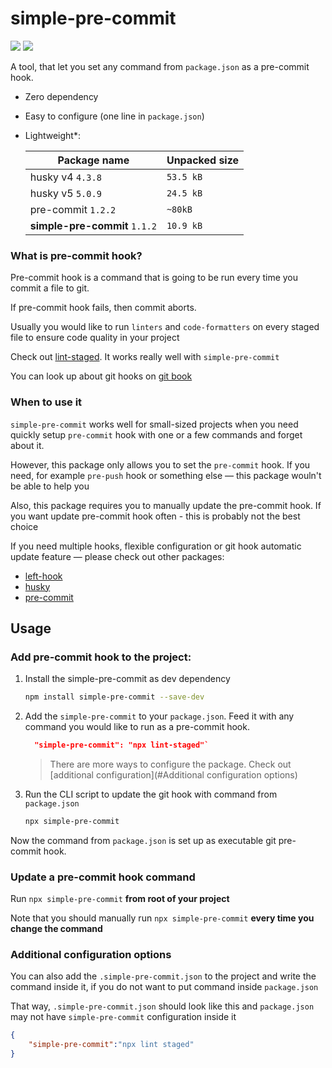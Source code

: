 # simple-pre-commit

![](https://img.shields.io/npm/v/simple-pre-commit) ![](https://img.shields.io/badge/dependencies-zero-green)

A tool, that let you set any command from `package.json` as a pre-commit hook.

- Zero dependency
- Easy to configure (one line in `package.json`)
- Lightweight*:

  | Package name | Unpacked size |
  | ------------- | ------------- |
  | husky v4 `4.3.8` | `53.5 kB`  |
  | husky v5 `5.0.9`  | `24.5 kB`  |
  | pre-commit `1.2.2` | `~80kB` |
  | **simple-pre-commit** `1.1.2` | `10.9 kB` |


### What is pre-commit hook?

Pre-commit hook is a command that is going to be run every time you commit a file to git.
 
If pre-commit hook fails, then commit aborts.

Usually you would like to run `linters` and `code-formatters` on every staged file to ensure code quality in your project

Check out [lint-staged](https://github.com/okonet/lint-staged#readme). It works really well with `simple-pre-commit`

You can look up about git hooks on [git book](https://git-scm.com/book/en/v2/Customizing-Git-Git-Hooks)

### When to use it

`simple-pre-commit` works well for small-sized projects when you need quickly setup `pre-commit` hook with one or a few commands and forget about it. 

However, this package only allows you to set the `pre-commit` hook. If you need, for example `pre-push` hook or something else — this package wouln't be able to help you

Also, this package requires you to manually update the pre-commit hook. If you want update pre-commit hook often - this is probably not the best choice 

If you need multiple hooks, flexible configuration or git hook automatic update feature — please check out other packages:
 
* [left-hook](https://github.com/Arkweid/lefthook)
* [husky](https://github.com/Arkweid/lefthook)
* [pre-commit](https://github.com/pre-commit/pre-commit)


## Usage

### Add pre-commit hook to the project:

1. Install the simple-pre-commit as dev dependency 
   
   ```sh
   npm install simple-pre-commit --save-dev
   ```

2. Add the `simple-pre-commit` to your `package.json`. Feed it with any command you would like to run as a pre-commit hook.
   
   ```json
     "simple-pre-commit": "npx lint-staged"`
   ```

   > There are more ways to configure the package. Check out [additional configuration](#Additional configuration options)

3. Run the CLI script to update the git hook with command from `package.json`

   ```sh
   npx simple-pre-commit
   ```
    
Now the command from `package.json` is set up as executable git pre-commit hook. 

### Update a pre-commit hook command

Run `npx simple-pre-commit` **from root of your project**

Note that you should manually run `npx simple-pre-commit` **every time you change the command**


### Additional configuration options

You can also add the `.simple-pre-commit.json` to the project and write the command inside it, if you do not want to put command inside `package.json`

That way, `.simple-pre-commit.json` should look like this and `package.json` may not have `simple-pre-commit` configuration inside it

```json
{ 
    "simple-pre-commit":"npx lint staged"
}
```
